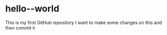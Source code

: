 # hello--world
This is my first GitHub repository
I want to make some changes on this and then commit it
